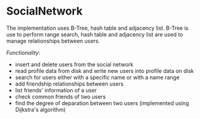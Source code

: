 # SocialNetwork
The implementation uses B-Tree, hash table and adjacency list. B-Tree is use to perform range search, hash table and adjacency list are used to manage relationships between users.

*Functionality*:
* insert and delete users from the social network
* read profile data from disk and write new users into profile data on disk
* search for users either with a specific name or with a name range
* add friendship relationships between users
* list friends' information of a user
* check common friends of two users
* find the degree of deparation between two users (implemented using Dijkstra's algorithm)
